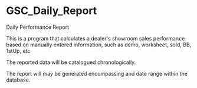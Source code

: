 # GSC_Daily_Report
Daily Performance Report 


This is a program that calculates a dealer's showroom sales performance based on
manually entered information, such as demo, worksheet, sold, BB, 1stUp, etc

The reported data will be catalogued chronologically.

The report will may be generated encompassing and date range within the database. 


